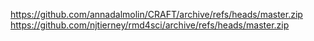 https://github.com/annadalmolin/CRAFT/archive/refs/heads/master.zip
https://github.com/njtierney/rmd4sci/archive/refs/heads/master.zip
